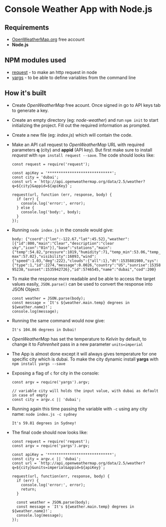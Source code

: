 # Console Weather App with Node.js

## Requirements

- [OpenWeatherMap.org](https://home.openweathermap.org/api_keys) free account
- **Node.js**

## NPM modules used

- [request](https://www.npmjs.com/package/request) - to make an http request in node
- [yargs](https://www.npmjs.com/package/yargs) - to be able to define variables from the command line

## How it's built

- Create _OpenWeatherMap_ free acount. Once signed in go to API keys tab to generate a key.
- Create an empty directory (eg: _node-weather_) and run `npm init` to start initializing the project. Fill out the required information as prompted.
- Create a new file (eg: _index.js_) which will contain the code.
- Make an API call request to _OpenWeatherMap_ URL with required parameters **q** (city) and **appid** (API key). But first make sure to install _request_ with `npm install request --save`. The code should looks like:

  ```
  const request = require('request');

  const apiKey = '*****************************';
  const city = 'dubai';
  const url = `http://api.openweathermap.org/data/2.5/weather?q=${city}&appid=${apiKey}`;

  request(url, function (err, response, body) {
    if (err) {
      console.log('error:', error);
    } else {
      console.log('body:', body);
    }
  });
  ```

- Running `node index.js` in the console would give:

  `body: {"coord":{"lon":-122.67,"lat":45.52},"weather":[{"id":800,"main":"Clear","description":"clear sky","icon":"01n"}],"base":"stations","main":{"temp":54.82,"pressure":1019,"humidity":71,"temp_min":53.06,"temp_max":57.02},"visibility":16093,"wind":{"speed":1.03,"deg":222},"clouds":{"all":1},"dt":1535881980,"sys":{"type":1,"id":2274,"message":0.0026,"country":"US","sunrise":1535895238,"sunset":1535942726},"id":5746545,"name":"dubai","cod":200}`

- To make the response more readable and be able to access the target values easily, `JSON.parse()` can be used to convert the response into JSON Object:
  ```
  const weather = JSON.parse(body);
  const message = `It's ${weather.main.temp} degrees in ${weather.name}!`;
  console.log(message);
  ```
- Running the same command would now give:

  ```
  It's 104.86 degrees in Dubai!
  ```

- _OpenWeatherMap_ has set the temperature to _Kelvin_ by default, to change it to _Fahrenheit_ pass in a new parameter `units=imperial`

- The App is almost done except it will always gives temperature for one specific city which is dubai. To make the city dynamic install **yargs** with `npm install yargs --save`

- Exposing a flag of `c` for city in the console:

  ```
  const argv = require('yargs').argv;

  // variable city will holds the input value, with dubai as default in case of empty
  const city = argv.c || 'dubai';
  ```

- Running again this time passing the variable with `-c` using any city name: `node index.js -c sydney`

  ```
  It's 59.81 degrees in Sydney!
  ```

* The final code should now looks like:

  ```
  const request = require('request');
  const argv = require('yargs').argv;

  const apiKey = '*****************************';
  const city = argv.c || 'dubai';
  const url = `http://api.openweathermap.org/data/2.5/weather?q=${city}&units=imperial&appid=${apiKey}`;

  request(url, function(err, response, body) {
    if (err) {
      console.log('error:', error);
      return;
    }

    const weather = JSON.parse(body);
    const message = `It's ${weather.main.temp} degrees in ${weather.name}!`;
    console.log(message);
  });
  ```
